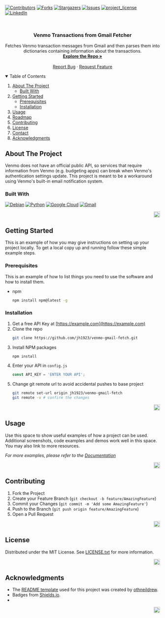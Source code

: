 <a id="readme-top"></a>

[![Contributors][contributors-shield]][contributors-url]
[![Forks][forks-shield]][forks-url]
[![Stargazers][stars-shield]][stars-url]
[![Issues][issues-shield]][issues-url]
[![project_license][license-shield]][license-url]
[![LinkedIn][linkedin-shield]][linkedin-url]

<!-- PROJECT LOGO -->
<br />
<div align="center">
  <a href="https://github.com/jh1923/venmo-gmail-fetch">
  </a>

<h3 align="center">Venmo Transactions from Gmail Fetcher</h3>

  <p align="center">
    Fetches Venmo transaction messages from Gmail and then parses them into dictionaries containing information about the transactions.
    <br />
    <a href="https://github.com/jh1923/venmo-gmail-fetch"><strong>Explore the Repo »</strong></a>
    <br />
    <br />
    <a href="https://github.com/jh1923/venmo-gmail-fetch/issues/new?labels=bug&template=bug-report---.md">Report Bug</a>
    &middot;
    <a href="https://github.com/jh1923/venmo-gmail-fetch/issues/new?labels=enhancement&template=feature-request---.md">Request Feature</a>
  </p>
</div>



<!-- TABLE OF CONTENTS -->
<details open>
  <summary>Table of Contents</summary>
  <ol>
    <li>
      <a href="#about-the-project">About The Project</a>
      <ul>
        <li><a href="#built-with">Built With</a></li>
      </ul>
    </li>
    <li>
      <a href="#getting-started">Getting Started</a>
      <ul>
        <li><a href="#prerequisites">Prerequisites</a></li>
        <li><a href="#installation">Installation</a></li>
      </ul>
    </li>
    <li><a href="#usage">Usage</a></li>
    <li><a href="#roadmap">Roadmap</a></li>
    <li><a href="#contributing">Contributing</a></li>
    <li><a href="#license">License</a></li>
    <li><a href="#contact">Contact</a></li>
    <li><a href="#acknowledgments">Acknowledgments</a></li>
  </ol>
</details>



<!-- ABOUT THE PROJECT -->
## About The Project

Venmo does not have an official public API, so services that require information from Venmo (e.g. budgeting apps) can break when Venmo's authentication settings update. This project is meant to be a workaround using Venmo's built-in email notification system.



### Built With

[![Debian][debian]][debian-url]
[![Python][python]][python-url] 
[![Google Cloud][google-cloud]][google-cloud-url]
[![Gmail][gmail]][gmail-url]

<p align="right"><a href="#readme-top" title="Back to Top"><img src="https://www.svgrepo.com/show/472409/arrow-up-to-line.svg" height="20" ></a></p>

<!-- GETTING STARTED -->
## Getting Started

This is an example of how you may give instructions on setting up your project locally.
To get a local copy up and running follow these simple example steps.

### Prerequisites

This is an example of how to list things you need to use the software and how to install them.
* npm
  ```sh
  npm install npm@latest -g
  ```

### Installation

1. Get a free API Key at [https://example.com](https://example.com)
2. Clone the repo
   ```sh
   git clone https://github.com/jh1923/venmo-gmail-fetch.git
   ```
3. Install NPM packages
   ```sh
   npm install
   ```
4. Enter your API in `config.js`
   ```js
   const API_KEY = 'ENTER YOUR API';
   ```
5. Change git remote url to avoid accidental pushes to base project
   ```sh
   git remote set-url origin jh1923/venmo-gmail-fetch
   git remote -v # confirm the changes
   ```

<p align="right"><a href="#readme-top" title="Back to Top"><img src="https://www.svgrepo.com/show/472409/arrow-up-to-line.svg" height="20" ></a></p>



<!-- USAGE EXAMPLES -->
## Usage

Use this space to show useful examples of how a project can be used. Additional screenshots, code examples and demos work well in this space. You may also link to more resources.

_For more examples, please refer to the [Documentation](https://example.com)_

<p align="right"><a href="#readme-top" title="Back to Top"><img src="https://www.svgrepo.com/show/472409/arrow-up-to-line.svg" height="20" ></a></p>




<!-- CONTRIBUTING -->
## Contributing

1. Fork the Project
2. Create your Feature Branch (`git checkout -b feature/AmazingFeature`)
3. Commit your Changes (`git commit -m 'Add some AmazingFeature'`)
4. Push to the Branch (`git push origin feature/AmazingFeature`)
5. Open a Pull Request

<p align="right"><a href="#readme-top" title="Back to Top"><img src="https://www.svgrepo.com/show/472409/arrow-up-to-line.svg" height="20" ></a></p>


<!-- LICENSE -->
## License

Distributed under the MIT License. See [LICENSE.txt](LICENSE.txt) for more information.

<p align="right"><a href="#readme-top" title="Back to Top"><img src="https://www.svgrepo.com/show/472409/arrow-up-to-line.svg" height="20" ></a></p>

<!-- ACKNOWLEDGMENTS -->
## Acknowledgments

* The [README template](https://github.com/othneildrew/Best-README-Template/blob/main/BLANK_README.md) used for this project was created by [othneildrew](https://github.com/othneildrew).
* Badges from [Shields.io](https://shields.io/badges/static-badge).
* []()

<p align="right"><a href="#readme-top" title="Back to Top"><img src="https://www.svgrepo.com/show/472409/arrow-up-to-line.svg" height="20" ></a></p>



<!-- MARKDOWN LINKS & IMAGES -->
<!-- https://www.markdownguide.org/basic-syntax/#reference-style-links -->
[contributors-shield]: https://img.shields.io/github/contributors/jh1923/venmo-gmail-fetch.svg?style=for-the-badge
[contributors-url]: https://github.com/jh1923/venmo-gmail-fetch/graphs/contributors
[forks-shield]: https://img.shields.io/github/forks/jh1923/venmo-gmail-fetch.svg?style=for-the-badge
[forks-url]: https://github.com/jh1923/venmo-gmail-fetch/network/members
[stars-shield]: https://img.shields.io/github/stars/jh1923/venmo-gmail-fetch.svg?style=for-the-badge
[stars-url]: https://github.com/jh1923/venmo-gmail-fetch/stargazers
[issues-shield]: https://img.shields.io/github/issues/jh1923/venmo-gmail-fetch.svg?style=for-the-badge
[issues-url]: https://github.com/jh1923/venmo-gmail-fetch/issues
[license-shield]: https://img.shields.io/github/license/jh1923/venmo-gmail-fetch.svg?style=for-the-badge
[license-url]: https://github.com/jh1923/venmo-gmail-fetch/blob/master/LICENSE.txt
[linkedin-shield]: https://img.shields.io/badge/-LinkedIn-black.svg?style=for-the-badge&logo=linkedin&colorB=555
[linkedin-url]: https://linkedin.com/in/jh1923

<!-- Shields.io badges. You can a comprehensive list with many more badges at: https://github.com/inttter/md-badges -->
[google-cloud]: https://img.shields.io/badge/Google%20Cloud-%234285F4.svg?logo=google-cloud&logoColor=white
[google-cloud-url]: https://cloud.google.com/
[python]: https://img.shields.io/badge/Python-3776AB?logo=python&logoColor=fff
[python-url]: https://www.python.org/
[debian]: https://img.shields.io/badge/Debian-A81D33?logo=debian&logoColor=fff
[debian-url]: https://www.debian.org/
[gmail]: https://img.shields.io/badge/Gmail-D14836?logo=gmail&logoColor=white
[gmail-url]: https://mail.google.com/